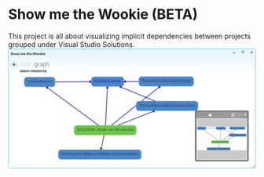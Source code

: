 # Show me the Wookie (BETA)
This project is all about visualizing implicit dependencies between projects grouped under Visual Studio Solutions.
![alt text](https://github.com/araim/show-me-the-wookie/blob/master/img/shot1.png?raw=true "Screenshot 1")

